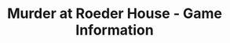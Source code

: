 ---
title: "Murder at Roeder House - Game Information"
layout: "plotline-info"
plot_key: "murder-at-roeder-house"
---